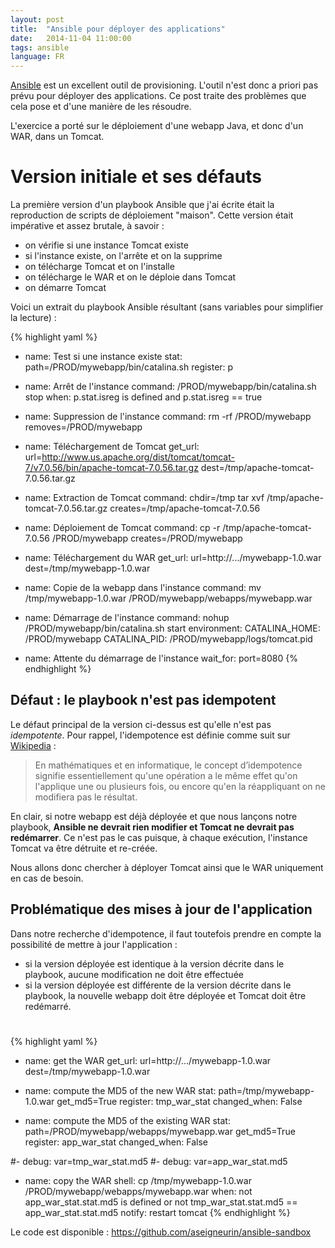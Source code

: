 ```yaml
---
layout: post
title:  "Ansible pour déployer des applications"
date:   2014-11-04 11:00:00
tags: ansible
language: FR
---
```

[Ansible](http://www.ansible.com/) est un excellent outil de provisioning. L'outil n'est donc a priori pas prévu pour déployer des applications. Ce post traite des problèmes que cela pose et d'une manière de les résoudre.

L'exercice a porté sur le déploiement d'une webapp Java, et donc d'un WAR, dans un Tomcat.

# Version initiale et ses défauts

La première version d'un playbook Ansible que j'ai écrite était la reproduction de scripts de déploiement "maison". Cette version était impérative et assez brutale, à savoir :

- on vérifie si une instance Tomcat existe
- si l'instance existe, on l'arrête et on la supprime
- on télécharge Tomcat et on l'installe
- on télécharge le WAR et on le déploie dans Tomcat
- on démarre Tomcat

Voici un extrait du playbook Ansible résultant (sans variables pour simplifier la lecture) :

{% highlight yaml %}
  - name: Test si une instance existe
    stat: path=/PROD/mywebapp/bin/catalina.sh
    register: p

  - name: Arrêt de l'instance
    command: /PROD/mywebapp/bin/catalina.sh stop
    when: p.stat.isreg is defined and p.stat.isreg == true

  - name: Suppression de l'instance
    command: rm -rf /PROD/mywebapp removes=/PROD/mywebapp

  - name: Téléchargement de Tomcat
    get_url:
      url=http://www.us.apache.org/dist/tomcat/tomcat-7/v7.0.56/bin/apache-tomcat-7.0.56.tar.gz
      dest=/tmp/apache-tomcat-7.0.56.tar.gz

  - name: Extraction de Tomcat
    command: chdir=/tmp tar xvf /tmp/apache-tomcat-7.0.56.tar.gz creates=/tmp/apache-tomcat-7.0.56

  - name: Déploiement de Tomcat
    command: cp -r /tmp/apache-tomcat-7.0.56 /PROD/mywebapp creates=/PROD/mywebapp

  - name: Téléchargement du WAR
    get_url:
      url=http://.../mywebapp-1.0.war
      dest=/tmp/mywebapp-1.0.war

  - name: Copie de la webapp dans l'instance
    command: mv /tmp/mywebapp-1.0.war /PROD/mywebapp/webapps/mywebapp.war

  - name: Démarrage de l'instance
    command: nohup /PROD/mywebapp/bin/catalina.sh start
    environment:
      CATALINA_HOME: /PROD/mywebapp
      CATALINA_PID: /PROD/mywebapp/logs/tomcat.pid

  - name: Attente du démarrage de l'instance
    wait_for: port=8080
{% endhighlight %}

## Défaut : le playbook n'est pas idempotent

Le défaut principal de la version ci-dessus est qu'elle n'est pas *idempotente*. Pour rappel, l'idempotence est définie comme suit sur [Wikipedia](http://fr.wikipedia.org/wiki/Idempotence) :

> En mathématiques et en informatique, le concept d’idempotence signifie essentiellement qu'une opération a le même effet qu'on l'applique une ou plusieurs fois, ou encore qu'en la réappliquant on ne modifiera pas le résultat.

En clair, si notre webapp est déjà déployée et que nous lançons notre playbook, **Ansible ne devrait rien modifier et Tomcat ne devrait pas redémarrer**. Ce n'est pas le cas puisque, à chaque exécution, l'instance Tomcat va être détruite et re-créée.

Nous allons donc chercher à déployer Tomcat ainsi que le WAR uniquement en cas de besoin.

## Problématique des mises à jour de l'application

Dans notre recherche d'idempotence, il faut toutefois prendre en compte la possibilité de mettre à jour l'application :

- si la version déployée est identique à la version décrite dans le playbook, aucune modification ne doit être effectuée
- si la version déployée est différente de la version décrite dans le playbook, la nouvelle webapp doit être déployée et Tomcat doit être redémarré.

# 


{% highlight yaml %}
  - name: get the WAR
    get_url:
      url=http://.../mywebapp-1.0.war
      dest=/tmp/mywebapp-1.0.war

  - name: compute the MD5 of the new WAR
    stat:
      path=/tmp/mywebapp-1.0.war
      get_md5=True
    register: tmp_war_stat
    changed_when: False

  - name: compute the MD5 of the existing WAR
    stat:
      path=/PROD/mywebapp/webapps/mywebapp.war
      get_md5=True
    register: app_war_stat
    changed_when: False

  #- debug: var=tmp_war_stat.md5
  #- debug: var=app_war_stat.md5

  - name: copy the WAR
    shell: cp /tmp/mywebapp-1.0.war /PROD/mywebapp/webapps/mywebapp.war
    when: not app_war_stat.stat.md5 is defined or not tmp_war_stat.stat.md5 == app_war_stat.stat.md5
    notify: restart tomcat
{% endhighlight %}


Le code est disponible : https://github.com/aseigneurin/ansible-sandbox